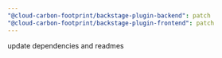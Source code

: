 ```yaml
---
"@cloud-carbon-footprint/backstage-plugin-backend": patch
"@cloud-carbon-footprint/backstage-plugin-frontend": patch
---
```


update dependencies and readmes
